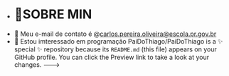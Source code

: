 - # 🌟SOBRE MIN
- 👀 Meu e-mail de contato é @carlos.pereira.oliveira@escola.pr.gov.br
- 🐢 Estou imteressado em programação
PaiDoThiago/PaiDoThiago is a ✨ special ✨ repository because its `README.md` (this file) appears on your GitHub profile.
You can click the Preview link to take a look at your changes.
--->
